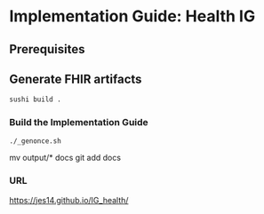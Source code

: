 # Implementation Guide: Health IG


## Prerequisites


## Generate FHIR artifacts 

```bash
sushi build .
```

### Build the Implementation Guide 
```bash
./_genonce.sh
```

mv output/* docs
git add docs


### URL
https://jes14.github.io/IG_health/